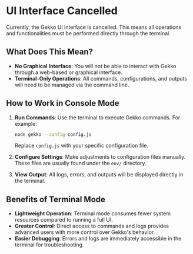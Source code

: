 # UI Interface Cancelled

Currently, the Gekko UI interface is cancelled. This means all operations and functionalities must be performed directly through the terminal. 

## What Does This Mean?

- **No Graphical Interface**: You will not be able to interact with Gekko through a web-based or graphical interface.
- **Terminal-Only Operations**: All commands, configurations, and outputs will need to be managed via the command line.

## How to Work in Console Mode

1. **Run Commands**: Use the terminal to execute Gekko commands. For example:
   ```bash
   node gekko --config config.js
   ```
   Replace `config.js` with your specific configuration file.

2. **Configure Settings**: Make adjustments to configuration files manually. These files are usually found under the `env/` directory.

3. **View Output**: All logs, errors, and outputs will be displayed directly in the terminal.

## Benefits of Terminal Mode

- **Lightweight Operation**: Terminal mode consumes fewer system resources compared to running a full UI.
- **Greater Control**: Direct access to commands and logs provides advanced users with more control over Gekko's behavior.
- **Easier Debugging**: Errors and logs are immediately accessible in the terminal for troubleshooting.
